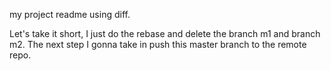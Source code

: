 my project
readme using diff.

Let's take it short, I just do the rebase and delete the branch m1 and branch m2. The next step I gonna take in push this master branch to the remote repo.
